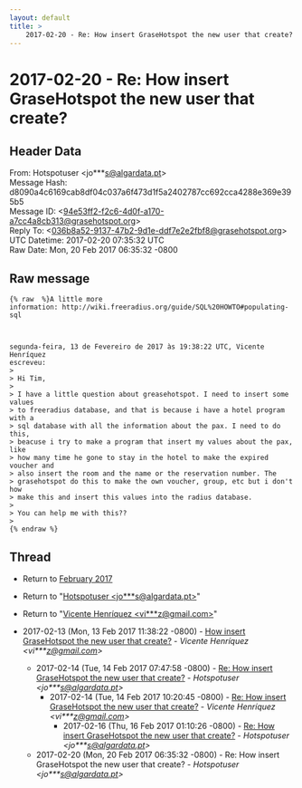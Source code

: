 ```yaml
---
layout: default
title: >
    2017-02-20 - Re: How insert GraseHotspot the new user that create?
---
```


# 2017-02-20 - Re: How insert GraseHotspot the new user that create?

## Header Data

From: Hotspotuser \<jo***s@algardata.pt\><br>
Message Hash: d8090a4c6169cab8df04c037a6f473d1f5a2402787cc692cca4288e369e395b5<br>
Message ID: \<94e53ff2-f2c6-4d0f-a170-a7cc4a8cb313@grasehotspot.org\><br>
Reply To: \<036b8a52-9137-47b2-9d1e-ddf7e2e2fbf8@grasehotspot.org\><br>
UTC Datetime: 2017-02-20 07:35:32 UTC<br>
Raw Date: Mon, 20 Feb 2017 06:35:32 -0800<br>

## Raw message

```
{% raw  %}A little more 
information: http://wiki.freeradius.org/guide/SQL%20HOWTO#populating-sql



segunda-feira, 13 de Fevereiro de 2017 às 19:38:22 UTC, Vicente Henríquez 
escreveu:
>
> Hi Tim,
>
> I have a little question about greasehotspot. I need to insert some values 
> to freeradius database, and that is because i have a hotel program with a 
> sql database with all the information about the pax. I need to do this, 
> beacuse i try to make a program that insert my values about the pax, like 
> how many time he gone to stay in the hotel to make the expired voucher and 
> also insert the room and the name or the reservation number. The 
> grasehotspot do this to make the own voucher, group, etc but i don't how 
> make this and insert this values into the radius database.
>
> You can help me with this??
>
{% endraw %}
```

## Thread

+ Return to [February 2017](/archive/2017/02)

+ Return to "[Hotspotuser <jo***s<span>@</span>algardata.pt>](/authors/jo___s_at_algardata_pt)"
+ Return to "[Vicente Henríquez <vi***z<span>@</span>gmail.com>](/authors/vi___z_at_gmail_com)"

+ 2017-02-13 (Mon, 13 Feb 2017 11:38:22 -0800) - [How insert GraseHotspot the new user that create?](/archive/2017/02/0ce221781244f722c75f32c663a23ad48ab10aaebc6fdb6489d662bff1272350) - _Vicente Henríquez \<vi***z@gmail.com\>_
  + 2017-02-14 (Tue, 14 Feb 2017 07:47:58 -0800) - [Re: How insert GraseHotspot the new user that create?](/archive/2017/02/a265aa6b1292300fd81f9d04c7fe0eed766b475c47db811b3f4ffb33885e58e9) - _Hotspotuser \<jo***s@algardata.pt\>_
    + 2017-02-14 (Tue, 14 Feb 2017 10:20:45 -0800) - [Re: How insert GraseHotspot the new user that create?](/archive/2017/02/c9ea9860f51025b5554895622db9f114a881b1b81400c5f989ced38447c7a22c) - _Vicente Henríquez \<vi***z@gmail.com\>_
      + 2017-02-16 (Thu, 16 Feb 2017 01:10:26 -0800) - [Re: How insert GraseHotspot the new user that create?](/archive/2017/02/26c9933995925c59d6a25849ea9cac21a4f0cd8b99bd6c7d82336928673d3f98) - _Hotspotuser \<jo***s@algardata.pt\>_
  + 2017-02-20 (Mon, 20 Feb 2017 06:35:32 -0800) - Re: How insert GraseHotspot the new user that create? - _Hotspotuser \<jo***s@algardata.pt\>_

